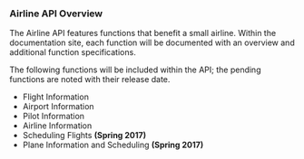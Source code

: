 ### **Airline API Overview**
The Airline API features functions that benefit a small airline. Within the documentation site, each function will be documented with an overview and additional function specifications.  

The following functions will be included within the API; the pending functions are noted with their release date. 

- Flight Information  
- Airport Information  
- Pilot Information  
- Airline Information  
- Scheduling Flights  **(Spring 2017)**  
- Plane Information and Scheduling **(Spring 2017)**